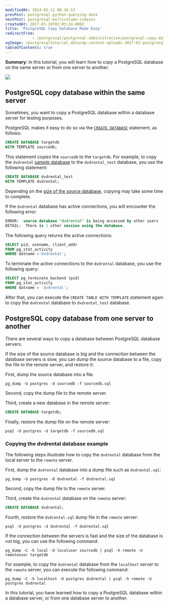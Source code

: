 ```yaml
---
modifiedAt: 2024-02-12 08:16:13
prevPost: postgresql-python-querying-data
nextPost: postgresql-multicolumn-indexes
createdAt: 2017-03-16T02:03:24.000Z
title: 'PostgreSQL Copy Database Made Easy'
redirectFrom: 
            - /postgresql/postgresql-administration/postgresql-copy-database
ogImage: /postgresqltutorial_data/wp-content-uploads-2017-03-postgresql-copy-database.jpg
tableOfContents: true
---
```



**Summary**: in this tutorial, you will learn how to copy a PostgreSQL database on the same server or from one server to another.

![](/postgresqltutorial_data/wp-content-uploads-2017-03-postgresql-copy-database.jpg)

## PostgreSQL copy database within the same server

Sometimes, you want to copy a PostgreSQL database within a database server for testing purposes.

PostgreSQL makes it easy to do so via the [`CREATE DATABASE`](https://www.postgrepgsqltutorial.com/postgrepgsql-create-database/) statement, as follows:

```sql
CREATE DATABASE targetdb
WITH TEMPLATE sourcedb;
```

This statement copies the `sourcedb` to the `targetdb`. For example, to copy the `dvdrental` [sample database](https://www.postgrepgsqltutorial.com/postgrepgsql-sample-database/) to the `dvdrental_test` database, you use the following statement:

```sql
CREATE DATABASE dvdrental_test
WITH TEMPLATE dvdrental;
```

Depending on the [size of the source database](https://www.postgrepgsqltutorial.com/postgrepgsql-database-indexes-table-size/), copying may take some time to complete.

If the `dvdrental` database has active connections, you will encounter the following error:

```sql
ERROR:  source database "dvdrental" is being accessed by other users
DETAIL:  There is 1 other session using the database.
```

The following query returns the active connections:

```sql
SELECT pid, usename, client_addr
FROM pg_stat_activity
WHERE datname ='dvdrental';
```

To terminate the active connections to the `dvdrental` database, you use the following query:

```sql
SELECT pg_terminate_backend (pid)
FROM pg_stat_activity
WHERE datname = 'dvdrental';
```

After that, you can execute the `CREATE TABLE WITH TEMPLATE` statement again to copy the `dvdrental` database to `dvdrental_test` database.

## PostgreSQL copy database from one server to another

There are several ways to copy a database between PostgreSQL database servers.

If the size of the source database is big and the connection between the database servers is slow, you can dump the source database to a file, copy the file to the remote server, and restore it:

First, dump the source database into a file.

```
pg_dump -U postgres -d sourcedb -f sourcedb.sql
```

Second, copy the dump file to the remote server.

Third, create a new database in the remote server:

```sql
CREATE DATABASE targetdb;
```

Finally, restore the dump file on the remote server:

```
psql -U postgres -d targetdb -f sourcedb.sql
```

### Copying the dvdrental database example

The following steps illustrate how to copy the `dvdrental` database from the local server to the `remote` server.

First, dump the `dvdrental` database into a dump file such as `dvdrental.sql`:

```
pg_dump -U postgres -O dvdrental -f dvdrental.sql
```

Second, copy the dump file to the `remote` server.

Third, create the `dvdrental` database on the `remote` server:

```sql
CREATE DATABASE dvdrental;
```

Fourth, restore the `dvdrental.sql` dump file in the `remote` server:

```
psql -U postgres -d dvdrental -f dvdrental.sql
```

If the connection between the servers is fast and the size of the database is not big, you can use the following command:

```
pg_dump -C -h local -U localuser sourcedb | psql -h remote -U remoteuser targetdb
```

For example, to copy the `dvdrental` database from the `localhost` server to the `remote` server, you can execute the following command:

```
pg_dump -C -h localhost -U postgres dvdrental | psql -h remote -U postgres dvdrental
```

In this tutorial, you have learned how to copy a PostgreSQL database within a database server, or from one database server to another.
